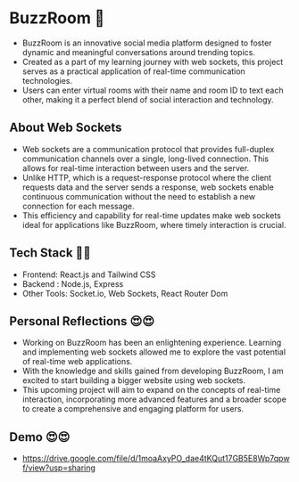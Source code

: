 ﻿# BuzzRoom 🙌

- BuzzRoom is an innovative social media platform designed to foster dynamic and meaningful conversations around trending topics. 
- Created as a part of my learning journey with web sockets, this project serves as a practical application of real-time communication technologies.
- Users can enter virtual rooms with their name and room ID to text each other, making it a perfect blend of social interaction and technology.

## About Web Sockets
- Web sockets are a communication protocol that provides full-duplex communication channels over a single, long-lived connection. This allows for real-time interaction between users and the server.
- Unlike HTTP, which is a request-response protocol where the client requests data and the server sends a response, web sockets enable continuous communication without the need to establish a new connection for each message.
- This efficiency and capability for real-time updates make web sockets ideal for applications like BuzzRoom, where timely interaction is crucial.


## Tech Stack 🧑‍💻
- Frontend: React.js and Tailwind CSS
- Backend : Node.js, Express
- Other Tools: Socket.io, Web Sockets, React Router Dom

## Personal Reflections 😍😍
- Working on BuzzRoom has been an enlightening experience. Learning and implementing web sockets allowed me to explore the vast potential of real-time web applications. 
- With the knowledge and skills gained from developing BuzzRoom, I am excited to start building a bigger website using web sockets.
- This upcoming project will aim to expand on the concepts of real-time interaction, incorporating more advanced features and a broader scope to create a comprehensive and engaging platform for users.
 

## Demo 😍😍

- https://drive.google.com/file/d/1moaAxyPO_dae4tKQut17GB5E8Wp7qpwf/view?usp=sharing










